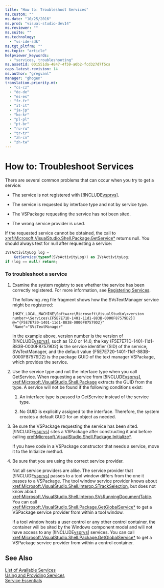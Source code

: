 ```yaml
---
title: "How to: Troubleshoot Services"
ms.custom: ""
ms.date: "10/25/2016"
ms.prod: "visual-studio-dev14"
ms.reviewer: ""
ms.suite: ""
ms.technology: 
  - "vs-ide-sdk"
ms.tgt_pltfrm: ""
ms.topic: "article"
helpviewer_keywords: 
  - "services, troubleshooting"
ms.assetid: 001551da-4847-4f59-a0b2-fcd327d7f5ca
caps.latest.revision: 14
ms.author: "gregvanl"
manager: "ghogen"
translation.priority.mt: 
  - "cs-cz"
  - "de-de"
  - "es-es"
  - "fr-fr"
  - "it-it"
  - "ja-jp"
  - "ko-kr"
  - "pl-pl"
  - "pt-br"
  - "ru-ru"
  - "tr-tr"
  - "zh-cn"
  - "zh-tw"
---
```

# How to: Troubleshoot Services
There are several common problems that can occur when you try to get a service:  
  
-   The service is not registered with [!INCLUDE[vsprvs](../code-quality/includes/vsprvs_md.md)].  
  
-   The service is requested by interface type and not by service type.  
  
-   The VSPackage requesting the service has not been sited.  
  
-   The wrong service provider is used.  
  
 If the requested service cannot be obtained, the call to <xref:Microsoft.VisualStudio.Shell.Package.GetService*> returns null. You should always test for null after requesting a service:  
  
```c#  
IVsActivityLog log =   
    GetService(typeof(SVsActivityLog)) as IVsActivityLog;  
if (log == null) return;  
```  
  
### To troubleshoot a service  
  
1.  Examine the system registry to see whether the service has been correctly registered. For more information, see [Registering Services](../misc/registering-services.md).  
  
     The following .reg file fragment shows how the SVsTextManager service might be registered:  
  
    ```  
    [HKEY_LOCAL_MACHINE\Software\Microsoft\VisualStudio\<version number>\Services\{F5E7E71D-1401-11d1-883B-0000F87579D2}]  
    @="{F5E7E720-1401-11d1-883B-0000F87579D2}"  
    "Name"="SVsTextManager"  
    ```  
  
     In the example above, version number is the version of [!INCLUDE[vsprvs](../code-quality/includes/vsprvs_md.md)], such as 12.0 or 14.0, the key {F5E7E71D-1401-11d1-883B-0000F87579D2} is the service identifier (SID) of the service, SVsTextManager, and the default value {F5E7E720-1401-11d1-883B-0000F87579D2} is the package GUID of the text manager VSPackage, which provides the service.  
  
2.  Use the service type and not the interface type when you call GetService. When requesting a service from [!INCLUDE[vsprvs](../code-quality/includes/vsprvs_md.md)], <xref:Microsoft.VisualStudio.Shell.Package> extracts the GUID from the type. A service will not be found if the following conditions exist:  
  
    1.  An interface type is passed to GetService instead of the service type.  
  
    2.  No GUID is explicitly assigned to the interface. Therefore, the system creates a default GUID for an object as needed.  
  
3.  Be sure the VSPackage requesting the service has been sited. [!INCLUDE[vsprvs](../code-quality/includes/vsprvs_md.md)] sites a VSPackage after constructing it and before calling <xref:Microsoft.VisualStudio.Shell.Package.Initialize*>.  
  
     If you have code in a VSPackage constructor that needs a service, move it to the Initialize method.  
  
4.  Be sure that you are using the correct service provider.  
  
     Not all service providers are alike. The service provider that [!INCLUDE[vsprvs](../code-quality/includes/vsprvs_md.md)] passes to a tool window differs from the one it passes to a VSPackage. The tool window service provider knows about <xref:Microsoft.VisualStudio.Shell.Interop.STrackSelection>, but does not know about <xref:Microsoft.VisualStudio.Shell.Interop.SVsRunningDocumentTable>. You can call <xref:Microsoft.VisualStudio.Shell.Package.GetGlobalService*> to get a VSPackage service provider from within a tool window.  
  
     If a tool window hosts a user control or any other control container, the container will be sited by the Windows component model and will not have access to any [!INCLUDE[vsprvs](../code-quality/includes/vsprvs_md.md)] services. You can call <xref:Microsoft.VisualStudio.Shell.Package.GetGlobalService*> to get a VSPackage service provider from within a control container.  
  
## See Also  
 [List of Available Services](../extensibility-internals/list-of-available-services.md)   
 [Using and Providing Services](../extensibility/using-and-providing-services.md)   
 [Service Essentials](../extensibility-internals/service-essentials.md)